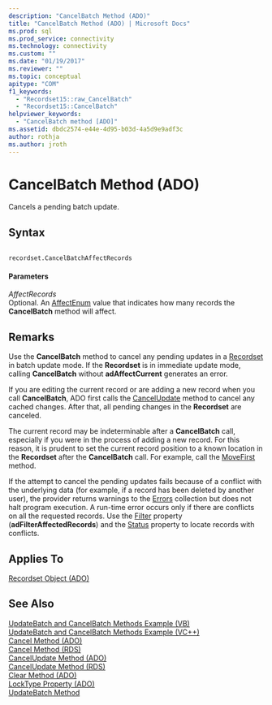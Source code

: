 ```yaml
---
description: "CancelBatch Method (ADO)"
title: "CancelBatch Method (ADO) | Microsoft Docs"
ms.prod: sql
ms.prod_service: connectivity
ms.technology: connectivity
ms.custom: ""
ms.date: "01/19/2017"
ms.reviewer: ""
ms.topic: conceptual
apitype: "COM"
f1_keywords: 
  - "Recordset15::raw_CancelBatch"
  - "Recordset15::CancelBatch"
helpviewer_keywords: 
  - "CancelBatch method [ADO]"
ms.assetid: dbdc2574-e44e-4d95-b03d-4a5d9e9adf3c
author: rothja
ms.author: jroth
---
```

# CancelBatch Method (ADO)
Cancels a pending batch update.  
  
## Syntax  
  
```  
  
recordset.CancelBatchAffectRecords  
```  
  
#### Parameters  
 *AffectRecords*  
 Optional. An [AffectEnum](./affectenum.md) value that indicates how many records the **CancelBatch** method will affect.  
  
## Remarks  
 Use the **CancelBatch** method to cancel any pending updates in a [Recordset](./recordset-object-ado.md) in batch update mode. If the **Recordset** is in immediate update mode, calling **CancelBatch** without **adAffectCurrent** generates an error.  
  
 If you are editing the current record or are adding a new record when you call **CancelBatch**, ADO first calls the [CancelUpdate](./cancelupdate-method-ado.md) method to cancel any cached changes. After that, all pending changes in the **Recordset** are canceled.  
  
 The current record may be indeterminable after a **CancelBatch** call, especially if you were in the process of adding a new record. For this reason, it is prudent to set the current record position to a known location in the **Recordset** after the **CancelBatch** call. For example, call the [MoveFirst](./movefirst-movelast-movenext-and-moveprevious-methods-ado.md) method.  
  
 If the attempt to cancel the pending updates fails because of a conflict with the underlying data (for example, if a record has been deleted by another user), the provider returns warnings to the [Errors](./errors-collection-ado.md) collection but does not halt program execution. A run-time error occurs only if there are conflicts on all the requested records. Use the [Filter](./filter-property.md) property (**adFilterAffectedRecords**) and the [Status](./status-property-ado-recordset.md) property to locate records with conflicts.  
  
## Applies To  
 [Recordset Object (ADO)](./recordset-object-ado.md)  
  
## See Also  
 [UpdateBatch and CancelBatch Methods Example (VB)](./updatebatch-and-cancelbatch-methods-example-vb.md)   
 [UpdateBatch and CancelBatch Methods Example (VC++)](./updatebatch-and-cancelbatch-methods-example-vc.md)   
 [Cancel Method (ADO)](./cancel-method-ado.md)   
 [Cancel Method (RDS)](../rds-api/cancel-method-rds.md)   
 [CancelUpdate Method (ADO)](./cancelupdate-method-ado.md)   
 [CancelUpdate Method (RDS)](../rds-api/cancelupdate-method-rds.md)   
 [Clear Method (ADO)](./clear-method-ado.md)   
 [LockType Property (ADO)](./locktype-property-ado.md)   
 [UpdateBatch Method](./updatebatch-method.md)